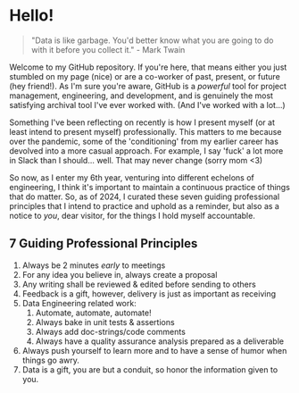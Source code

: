 # Hello! 

> "Data is like garbage. You'd better know what you are going to do with it before you collect it." - Mark Twain



Welcome to my GitHub repository. If you're here, that means either you just stumbled on my page (nice) or are a co-worker of past, present, or future (hey friend!). As I'm sure you're aware, GitHub is a *powerful* tool for project management, engineering, and development, and is genuinely the most satisfying archival tool I've ever worked with. (And I've worked with a lot...)


Something I've been reflecting on recently is how I present myself (or at least intend to present myself) professionally. This matters to me because over the pandemic, some of the 'conditioning' from my earlier career has devolved into a more casual approach. For example, I say 'fuck' a lot more in Slack than I should... well. That may never change (sorry mom <3)


So now, as I enter my 6th year, venturing into different echelons of engineering, I think it's important to maintain a continuous practice of things that do matter. So, as of 2024, I curated these seven guiding professional principles that I intend to practice and uphold as a reminder, but also as a notice to _you_, dear visitor, for the things I hold myself accountable.  



## 7 Guiding Professional Principles

1. Always be 2 minutes *early* to meetings
2. For any idea you believe in, always create a proposal
3. Any writing shall be reviewed & edited before sending to others
4. Feedback is a gift, however, delivery is just as important as receiving
5. Data Engineering related work:
    1. Automate, automate, automate! 
    2. Always bake in unit tests & assertions 
    3. Always add doc-strings/code comments
    4. Always have a quality assurance analysis prepared as a deliverable
6. Always push yourself to learn more and to have a sense of humor when things go awry.
7. Data is a gift, you are but a conduit, so honor the information given to you.


<!-- https://squidfunk.github.io/mkdocs-material/reference/content-tabs/#grouping-other-content-unordered-list -->